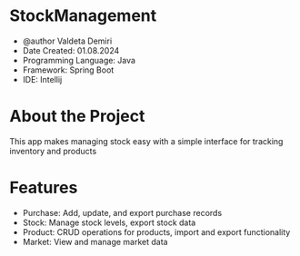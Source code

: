 # StockManagement

* @author Valdeta Demiri
 * Date Created: 01.08.2024
 * Programming Language: Java
 * Framework: Spring Boot
 * IDE: Intellij 

# About the Project
This app makes managing stock easy with a simple interface for tracking inventory and products

# Features
* Purchase: Add, update, and export purchase records
* Stock: Manage stock levels, export stock data
* Product: CRUD operations for products, import and export functionality
* Market: View and manage market data
